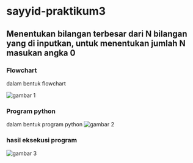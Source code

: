 # sayyid-praktikum3
## Menentukan bilangan terbesar dari N bilangan yang di inputkan, untuk menentukan jumlah N masukan angka 0

### Flowchart
dalam bentuk flowchart <p>
![gambar 1](screenshot/ss1)

### Program python
dalam bentuk program python 
![gambar 2](screenshot/ss2)

### hasil eksekusi program
![gambar 3](screenshot/ss3)
